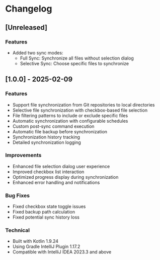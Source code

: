 # Changelog

## [Unreleased]

### Features

- Added two sync modes:
  - Full Sync: Synchronize all files without selection dialog
  - Selective Sync: Choose specific files to synchronize

## [1.0.0] - 2025-02-09

### Features

- Support file synchronization from Git repositories to local directories
- Selective file synchronization with checkbox-based file selection
- File filtering patterns to include or exclude specific files
- Automatic synchronization with configurable schedules
- Custom post-sync command execution
- Automatic file backup before synchronization
- Synchronization history tracking
- Detailed synchronization logging

### Improvements

- Enhanced file selection dialog user experience
- Improved checkbox list interaction
- Optimized progress display during synchronization
- Enhanced error handling and notifications

### Bug Fixes

- Fixed checkbox state toggle issues
- Fixed backup path calculation
- Fixed potential sync history loss

### Technical

- Built with Kotlin 1.9.24
- Using Gradle IntelliJ Plugin 1.17.2
- Compatible with IntelliJ IDEA 2023.3 and above
